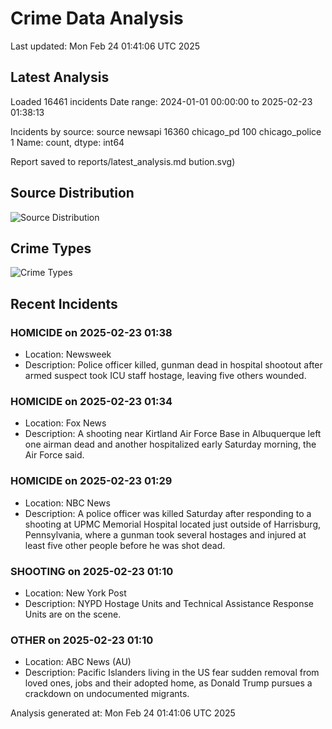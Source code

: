 # Crime Data Analysis
Last updated: Mon Feb 24 01:41:06 UTC 2025

## Latest Analysis

Loaded 16461 incidents
Date range: 2024-01-01 00:00:00 to 2025-02-23 01:38:13

Incidents by source:
source
newsapi           16360
chicago_pd          100
chicago_police        1
Name: count, dtype: int64

Report saved to reports/latest_analysis.md
bution.svg)

## Source Distribution
![Source Distribution](images/source_distribution.svg)

## Crime Types
![Crime Types](images/crime_types.svg)

## Recent Incidents

### HOMICIDE on 2025-02-23 01:38
- Location: Newsweek
- Description: Police officer killed, gunman dead in hospital shootout after armed suspect took ICU staff hostage, leaving five others wounded.


### HOMICIDE on 2025-02-23 01:34
- Location: Fox News
- Description: A shooting near Kirtland Air Force Base in Albuquerque left one airman dead and another hospitalized early Saturday morning, the Air Force said.


### HOMICIDE on 2025-02-23 01:29
- Location: NBC News
- Description: A police officer was killed Saturday after responding to a shooting at UPMC Memorial Hospital located just outside of Harrisburg, Pennsylvania, where a gunman took several hostages and injured at least five other people before he was shot dead.


### SHOOTING on 2025-02-23 01:10
- Location: New York Post
- Description: NYPD Hostage Units and Technical Assistance Response Units are on the scene.


### OTHER on 2025-02-23 01:10
- Location: ABC News (AU)
- Description: Pacific Islanders living in the US fear sudden removal from loved ones, jobs and their adopted home, as Donald Trump pursues a crackdown on undocumented migrants.

Analysis generated at: Mon Feb 24 01:41:06 UTC 2025

